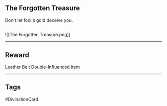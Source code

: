 ## The Forgotten Treasure
Don't let fool's gold deceive you.
## 
![[The Forgotten Treasure.png]]

---
## Reward
Leather Belt
Double-Influenced Item

---
## Tags
#DivinationCard